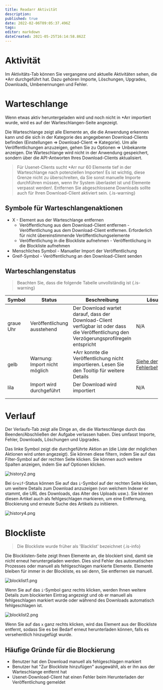 ```yaml
---
title: Readarr Aktivität
description: 
published: true
date: 2022-02-06T09:05:37.496Z
tags: 
editor: markdown
dateCreated: 2021-05-25T16:14:58.862Z
---
```


# Aktivität

Im Aktivitäts-Tab können Sie vergangene und aktuelle Aktivitäten sehen, die \*Arr durchgeführt hat. Dazu gehören Importe, Löschungen, Upgrades, Downloads, Umbenennungen und Fehler.

# Warteschlange

Wenn etwas aktiv heruntergeladen wird und noch nicht in \*Arr importiert wurde, wird es auf der Warteschlangen-Seite angezeigt.

Die Warteschlange zeigt alle Elemente an, die die Anwendung erkennen kann und die sich in der Kategorie des angegebenen Download-Clients befinden (Einstellungen => Download-Client => Kategorie). Um alle Veröffentlichungen anzuzeigen, gehen Sie zu Optionen => Unbekannte anzeigen. Die Warteschlange wird nicht in der Anwendung gespeichert, sondern über die API-Antworten Ihres Download-Clients aktualisiert.

> Für Usenet-Clients sucht \*Arr nur 60 Elemente tief in der Warteschlange nach potenziellen Importen! Es ist wichtig, diese Grenze nicht zu überschreiten, da Sie sonst manuelle Importe durchführen müssen, wenn Ihr System überlastet ist und Elemente verpasst werden!.
> Entfernen Sie abgeschlossene Downloads sollte auch für Ihren Download-Client aktiviert sein. {.is-warning}

## Symbole für Warteschlangenaktionen

- X - Element aus der Warteschlange entfernen
  - Veröffentlichung aus dem Download-Client entfernen - Veröffentlichung aus dem Download-Client entfernen. Erforderlich für nicht übereinstimmende Veröffentlichungselemente
  - Veröffentlichung in die Blockliste aufnehmen - Veröffentlichung in die Blockliste aufnehmen
- Menschliches Symbol - Manueller Import der Veröffentlichung
- Greif-Symbol - Veröffentlichung an den Download-Client senden

## Warteschlangenstatus

> Beachten Sie, dass die folgende Tabelle unvollständig ist {.is-warning}

| Symbol       | Status                   | Beschreibung                                                                                     | Lösungsschritte                                          |
| ---------- | ------------------------ | ----------------------------------------------------------------------------------------------- | --------------------------------------------------------- |
| graue Uhr | Veröffentlichung ausstehend          | Der Download wartet darauf, dass der Download-Client verfügbar ist oder dass die Veröffentlichung den Verzögerungsprofilregeln entspricht | N/A                                                       |
| gelb     | Warnung: Import nicht möglich | \*Arr konnte die Veröffentlichung nicht importieren. Lesen Sie den Tooltip für weitere Details                    | [Siehe den Fehlerbehebungsleitfaden](/readarr/troubleshooting) |
| lila     | Import wird durchgeführt       | Der Download wird importiert                                                                           | N/A                                                       |
|            |                          |                                                                                                 |                                                           |
|            |                          |                                                                                                 |                                                           |

# Verlauf

Der Verlaufs-Tab zeigt alle Dinge an, die die Warteschlange durch das Beenden/Abschließen der Aufgabe verlassen haben. Dies umfasst Importe, Fehler, Downloads, Löschungen und Upgrades.

Das linke Symbol zeigt die durchgeführte Aktion an (die Liste der möglichen Aktionen wird unten angezeigt). Sie können diese filtern, indem Sie auf das Filter-Symbol auf der rechten Seite klicken. Sie können auch weitere Spalten anzeigen, indem Sie auf Optionen klicken.

![history2.png](/assets/readarr/history2.png)

Bei `Greif`-Status können Sie auf das `i`-Symbol auf der rechten Seite klicken, um weitere Details zum Download anzuzeigen (von welchem Indexer er stammt, die URL des Downloads, das Alter des Uploads usw.). Sie können diesen Artikel auch als fehlgeschlagen markieren, um eine Entfernung, Blockierung und erneute Suche des Artikels zu initiieren.

![history4.png](/assets/readarr/history4.png)

# Blockliste

> Die Blockliste wurde früher als 'Blacklist' bezeichnet {.is-info}

Die Blocklisten-Seite zeigt Ihnen Elemente an, die blockiert sind, damit sie nicht erneut heruntergeladen werden. Dies sind Fehler des automatischen Prozesses oder manuell als fehlgeschlagen markierte Elemente. Elemente bleiben für immer in der Blockliste, es sei denn, Sie entfernen sie manuell.

![blocklist1.png](/assets/readarr/blocklist1.png)

Wenn Sie auf das `i`-Symbol ganz rechts klicken, werden Ihnen weitere Details zum blockierten Eintrag angezeigt und ob er manuell als fehlgeschlagen markiert wurde oder während des Downloads automatisch fehlgeschlagen ist.

![blocklist2.png](/assets/readarr/blocklist2.png)

Wenn Sie auf das `x` ganz rechts klicken, wird das Element aus der Blockliste entfernt, sodass Sie es bei Bedarf erneut herunterladen können, falls es versehentlich hinzugefügt wurde.

## Häufige Gründe für die Blockierung

- Benutzer hat den Download manuell als fehlgeschlagen markiert
- Benutzer hat "Zur Blockliste hinzufügen" ausgewählt, als er ihn aus der Warteschlange entfernt hat
- Usenet-Download-Client hat einen Fehler beim Herunterladen der Veröffentlichung gemeldet